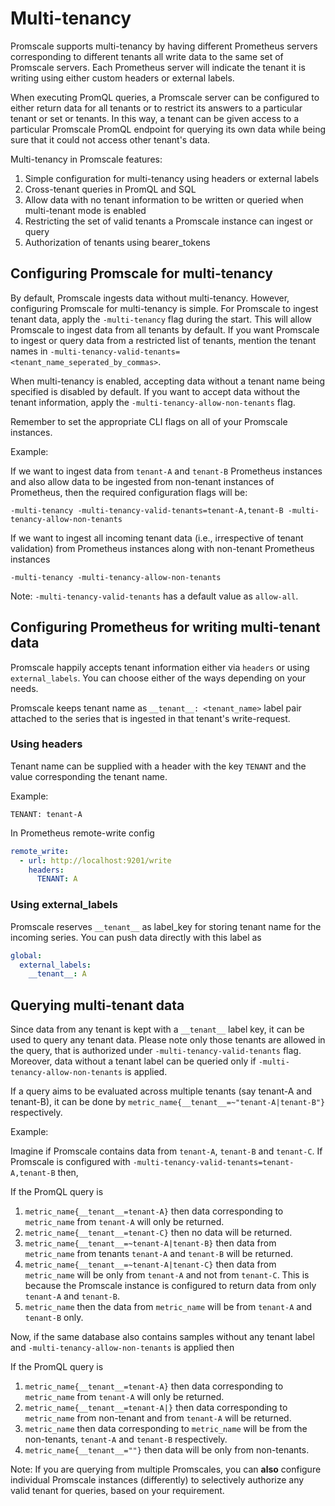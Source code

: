 # Multi-tenancy

Promscale supports multi-tenancy by having different Prometheus servers
corresponding to different tenants all write data to the same set of Promscale
servers. Each Prometheus server will indicate the tenant it is writing using
either custom headers or external labels.

When executing PromQL queries, a Promscale server can be configured to either
return data for all tenants or to restrict its answers to a particular tenant or set or tenants.
In this way, a tenant can be given access to a particular Promscale PromQL endpoint for
querying its own data while being sure that it could not access other tenant's data.

Multi-tenancy in Promscale features:
1. Simple configuration for multi-tenancy using headers or external labels
2. Cross-tenant queries in PromQL and SQL
3. Allow data with no tenant information to be written or queried when multi-tenant mode is enabled
4. Restricting the set of valid tenants a Promscale instance can ingest or query
5. Authorization of tenants using bearer_tokens

## Configuring Promscale for multi-tenancy

By default, Promscale ingests data without multi-tenancy. However, configuring Promscale for multi-tenancy is simple.
For Promscale to ingest tenant data, apply the `-multi-tenancy` flag during the start. This will allow Promscale to
ingest data from all tenants by default. If you want Promscale to ingest or query data from a restricted list of tenants, mention the
tenant names in `-multi-tenancy-valid-tenants=<tenant_name_seperated_by_commas>`.

When multi-tenancy is enabled, accepting data without a tenant name being specified is disabled by default.
If you want to accept data without the tenant information, apply the `-multi-tenancy-allow-non-tenants` flag.

Remember to set the appropriate CLI flags on all of your Promscale instances.

Example:

If we want to ingest data from `tenant-A` and `tenant-B` Prometheus instances and also allow data to
be ingested from non-tenant instances of Prometheus, then the required configuration flags will be:

```shell
-multi-tenancy -multi-tenancy-valid-tenants=tenant-A,tenant-B -multi-tenancy-allow-non-tenants
```

If we want to ingest all incoming tenant data (i.e., irrespective of tenant validation) from
Prometheus instances along with non-tenant Prometheus instances

```shell
-multi-tenancy -multi-tenancy-allow-non-tenants
```

Note: `-multi-tenancy-valid-tenants` has a default value as `allow-all`.

## Configuring Prometheus for writing multi-tenant data

Promscale happily accepts tenant information either via `headers` or using `external_labels`.
You can choose either of the ways depending on your needs.

Promscale keeps tenant name as `__tenant__: <tenant_name>` label pair attached to the series that is
ingested in that tenant's write-request.

### Using headers

Tenant name can be supplied with a header with the key `TENANT` and the value corresponding the tenant name.

Example:

`TENANT: tenant-A`

In Prometheus remote-write config

```yaml
remote_write:
  - url: http://localhost:9201/write
    headers:
      TENANT: A
```

### Using external_labels

Promscale reserves `__tenant__` as label_key for storing tenant name for the incoming series. You can
push data directly with this label as

```yaml
global:
  external_labels:
    __tenant__: A
```

## Querying multi-tenant data

Since data from any tenant is kept with a `__tenant__` label key, it can be used to query any tenant data.
Please note only those tenants are allowed in the query, that is authorized under `-multi-tenancy-valid-tenants`
flag. Moreover, data without a tenant label can be queried only if `-multi-tenancy-allow-non-tenants` is applied.

If a query aims to be evaluated across multiple tenants (say tenant-A and tenant-B), it can be done
by `metric_name{__tenant__=~"tenant-A|tenant-B"}` respectively.

Example:

Imagine if Promscale contains data from `tenant-A`, `tenant-B` and `tenant-C`. If Promscale is configured with
`-multi-tenancy-valid-tenants=tenant-A,tenant-B` then,

If the PromQL query is
1. `metric_name{__tenant__=tenant-A}` then data corresponding to `metric_name` from `tenant-A` will
    only be returned.
2. `metric_name{__tenant__=tenant-C}` then no data will be returned.
3. `metric_name{__tenant__=~tenant-A|tenant-B}` then data from `metric_name` from tenants `tenant-A` and `tenant-B`
    will be returned.
4. `metric_name{__tenant__=~tenant-A|tenant-C}` then data from `metric_name` will be only from `tenant-A` and
    not from `tenant-C`. This is because the Promscale instance is configured to return data from only `tenant-A` and `tenant-B`.
5. `metric_name` then the data from `metric_name` will be from `tenant-A` and `tenant-B` only.

Now, if the same database also contains samples without any tenant label and `-multi-tenancy-allow-non-tenants` is applied then

If the PromQL query is
1. `metric_name{__tenant__=tenant-A}` then data corresponding to `metric_name` from `tenant-A` will
   only be returned.
2. `metric_name{__tenant__=tenant-A|}` then data corresponding to `metric_name` from non-tenant and from `tenant-A`
   will be returned.
3. `metric_name` then data corresponding to `metric_name` will be from the non-tenants, `tenant-A` and `tenant-B` respectively.
4. `metric_name{__tenant__=""}` then data will be only from non-tenants.

Note: If you are querying from multiple Promscales, you can **also** configure individual Promscale instances (differently) to selectively
authorize any valid tenant for queries, based on your requirement.
